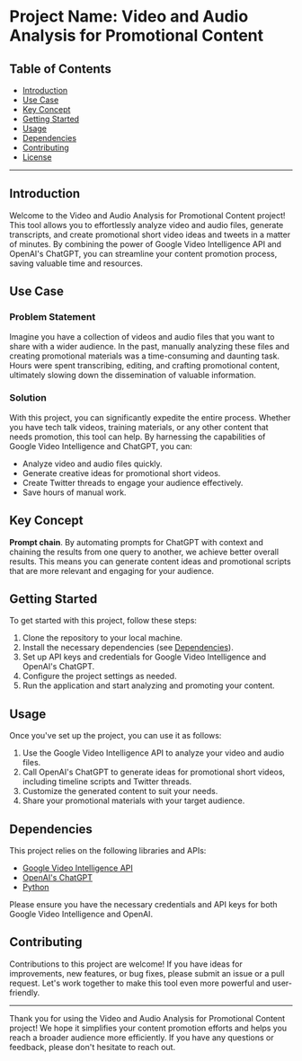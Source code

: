 # Project Name: Video and Audio Analysis for Promotional Content

## Table of Contents
- [Introduction](#introduction)
- [Use Case](#use-case)
- [Key Concept](#key-concept)
- [Getting Started](#getting-started)
- [Usage](#usage)
- [Dependencies](#dependencies)
- [Contributing](#contributing)
- [License](#license)

---

## Introduction

Welcome to the Video and Audio Analysis for Promotional Content project! This tool allows you to effortlessly analyze video and audio files, generate transcripts, and create promotional short video ideas and tweets in a matter of minutes. By combining the power of Google Video Intelligence API and OpenAI's ChatGPT, you can streamline your content promotion process, saving valuable time and resources.

## Use Case

### Problem Statement
Imagine you have a collection of videos and audio files that you want to share with a wider audience. In the past, manually analyzing these files and creating promotional materials was a time-consuming and daunting task. Hours were spent transcribing, editing, and crafting promotional content, ultimately slowing down the dissemination of valuable information.

### Solution
With this project, you can significantly expedite the entire process. Whether you have tech talk videos, training materials, or any other content that needs promotion, this tool can help. By harnessing the capabilities of Google Video Intelligence and ChatGPT, you can:
- Analyze video and audio files quickly.
- Generate creative ideas for promotional short videos.
- Create Twitter threads to engage your audience effectively.
- Save hours of manual work.

## Key Concept

**Prompt chain**. By automating prompts for ChatGPT with context and chaining the results from one query to another, we achieve better overall results. This means you can generate content ideas and promotional scripts that are more relevant and engaging for your audience.


## Getting Started

To get started with this project, follow these steps:

1. Clone the repository to your local machine.
2. Install the necessary dependencies (see [Dependencies](#dependencies)).
3. Set up API keys and credentials for Google Video Intelligence and OpenAI's ChatGPT.
4. Configure the project settings as needed.
5. Run the application and start analyzing and promoting your content.

## Usage

Once you've set up the project, you can use it as follows:

1. Use the Google Video Intelligence API to analyze your video and audio files.
2. Call OpenAI's ChatGPT to generate ideas for promotional short videos, including timeline scripts and Twitter threads.
3. Customize the generated content to suit your needs.
4. Share your promotional materials with your target audience.

## Dependencies

This project relies on the following libraries and APIs:

- [Google Video Intelligence API](https://cloud.google.com/video-intelligence)
- [OpenAI's ChatGPT](https://beta.openai.com/)
- [Python](https://www.python.org/)

Please ensure you have the necessary credentials and API keys for both Google Video Intelligence and OpenAI.

## Contributing

Contributions to this project are welcome! If you have ideas for improvements, new features, or bug fixes, please submit an issue or a pull request. Let's work together to make this tool even more powerful and user-friendly.



---

Thank you for using the Video and Audio Analysis for Promotional Content project! We hope it simplifies your content promotion efforts and helps you reach a broader audience more efficiently. If you have any questions or feedback, please don't hesitate to reach out.
